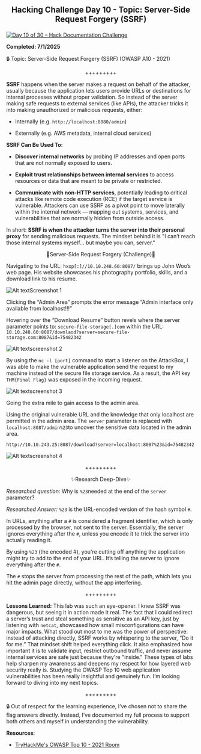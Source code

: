 **<p align="center">Hacking Challenge Day 10 - Topic: Server-Side Request Forgery (SSRF)</p>**
---

[![Day 10 of 30 – Hack Documentation Challenge](https://img.shields.io/badge/Day%2010%20of%2030-Hack%20Documentation%20Challenge-crimson?style=for-the-badge&logo=tryhackme)](https://tryhackme.com)

**Completed: 7/1/2025**

🔒 Topic: Server-Side Request Forgery (SSRF) (OWASP A10 - 2021)

<p align="center">+++++++++</p>

**SSRF** happens when the server makes a request on behalf of the attacker, usually because the application lets users provide URLs or destinations for internal processes without proper validation.
So instead of the server making safe requests to external services (like APIs), the attacker tricks it into making unauthorized or malicious requests, either:

- Internally (e.g. `http://localhost:8080/admin`)

- Externally (e.g. AWS metadata, internal cloud services)
  
**SSRF Can Be Used To:**

- **Discover internal networks** by probing IP addresses and open ports that are not normally exposed to users.

- **Exploit trust relationships between internal services** to access resources or data that are meant to be private or restricted.

- **Communicate with non-HTTP services**, potentially leading to critical attacks like remote code execution (RCE) if the target service is vulnerable.
Attackers can use SSRF as a pivot point to move laterally within the internal network — mapping out systems, services, and vulnerabilities that are normally hidden from outside access.

In short:
**SSRF is when the attacker turns the server into their personal proxy** for sending malicious requests. The mindset behind it is "I can’t reach those internal systems myself... but maybe you can, server."

<p align="center">🎲Server-Side Request Forgery (Challenge)🎲</p>

Navigating to the URL: `hxxp[:]//10.10.248.60:8087/` brings up John Woo’s web page. His website showcases his photography portfolio, skills, and a download link to his resume.

![Alt text](x)Screenshot 1

Clicking the “Admin Area” prompts the error message “Admin interface only available from localhost!!!”

Hovering over the “Download Resume” button revels where the server parameter points to:
`secure-file-storage[.]com` within the URL:
`10.10.248.60:8087/downlaod?server=secure-file-storage.com:8087&id=75482342`

![Alt text](x)screenshot 2

By using the `nc -l [port]` command to start a listener on the AttackBox, I was able to make the vulnerable application send the request to my machine instead of the secure file storage service. As a result, the API key `THM{Final Flag}` was exposed in the incoming request.

![Alt text](x)screenshot 3

Going the extra mile to gain access to the admin area.

Using the original vulnerable URL and the knowledge that only localhost are permitted in the admin area.  The `server` parameter is replaced with `localhost:8087/admin%23`to uncover the sensitive data located in the admin area.

 `http://10.10.243.25:8087/download?server=localhost:8087%23&id=75482342`

![Alt text](x)screenshot 4

<p align="center">+++++++++</p>

<p align="center">✨Research Deep-Dive✨</p>

*Researched question:* Why is `%23`needed at the end of the `server` parameter?

*Researched Answer:* `%23` is the URL-encoded version of the hash symbol `#`.

In URLs, anything after a `#` is considered a fragment identifier, which is only processed by the browser, not sent to the server. Essentially, the server ignores everything after the `#`, unless you encode it to trick the server into actually reading it.

By using `%23` (the encoded #), you're cutting off anything the application might try to add to the end of your URL. It’s telling the server to ignore everything after the `#`.

The `#` stops the server from processing the rest of the path, which lets you hit the admin page directly, without the app interfering.

<p align="center">+++++++++</p>

**Lessons Learned:** 
This lab was such an eye-opener. I knew SSRF was dangerous, but seeing it in action made it real. The fact that I could redirect a server’s trust and steal something as sensitive as an API key, just by listening with `netcat`, showcased how small misconfigurations can have major impacts.
What stood out most to me was the power of perspective: instead of attacking directly, SSRF works by whispering to the server, “Do it for me.” That mindset shift helped everything click. It also emphasized how important it is to validate input, restrict outbound traffic, and never assume internal services are safe just because they're "inside."
These types of labs help sharpen my awareness and deepens my respect for how layered web security really is.
Studying the OWASP Top 10 web application vulnerabilities has been really insightful and genuinely fun. I’m looking forward to diving into my next topics.

<p align="center">+++++++++</p>

🔒 Out of respect for the learning experience, I’ve chosen not to share the flag answers
directly. Instead, I’ve documented my full process to support both others and myself in
understanding the vulnerability.

**Resources**:
- [TryHackMe's OWASP Top 10 - 2021 Room](https://tryhackme.com/room/owasptop102021)
